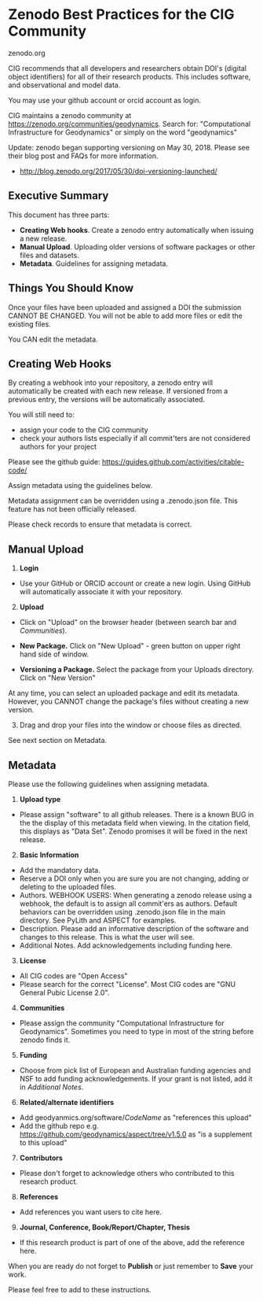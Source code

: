 # Zenodo Best Practices for the CIG Community

zenodo.org

CIG recommends that all developers and researchers obtain DOI's (digital object identifiers) for all of their research products.  This includes software, and observational and model data.

You may use your github account or orcid account as login.

CIG maintains a zenodo community at https://zenodo.org/communities/geodynamics.  Search for: "Computational Infrastructure for Geodynamics" or simply on the word "geodynamics"

Update: zenodo began supporting versioning on May 30, 2018. Please see their blog post and FAQs for more information.
* http://blog.zenodo.org/2017/05/30/doi-versioning-launched/

## Executive Summary

This document has three parts:
* **Creating Web hooks**. Create a zenodo entry automatically when issuing a new release.
* **Manual Upload**.  Uploading older versions of software packages or other files and datasets.
* **Metadata**. Guidelines for assigning metadata.

## Things You Should Know

Once your files have been uploaded and assigned a DOI the submission CANNOT BE CHANGED. You will not be able to add more files or edit the existing files.

You CAN edit the metadata.

## Creating Web Hooks
 
By creating a webhook into your repository, a zenodo entry will automatically be created with each new release. If versioned from a previous entry, the versions will be automatically associated. 

You will still need to:
* assign your code to the CIG community
* check your authors lists especially if all commit'ters are not considered authors for your project

Please see the github guide: https://guides.github.com/activities/citable-code/

Assign metadata using the guidelines below.

Metadata assignment can be overridden using a .zenodo.json file. This feature has not been officially released.

Please check records to ensure that metadata is correct.

## Manual Upload

1. **Login**
* Use your GitHub or ORCID account or create a new login. Using GitHub will automatically associate it with your repository.
2. **Upload**

* Click on "Upload" on the browser header (between search bar and *Communities*).


* **New Package.** Click on "New Upload" - green button on upper right hand side of window.
* **Versioning a Package.** Select the package from your Uploads directory. Click on "New Version"

At any time, you can select an uploaded package and edit its metadata. However, you CANNOT change the package's files without creating a new version.

3. Drag and drop your files into the window or choose files as directed.

See next section on Metadata.

## Metadata

Please use the following guidelines when assigning metadata. 

1. **Upload type**
* Please assign "software" to all github releases.  There is a known BUG in the the display of this metadata field when viewing. In the citation field, this displays as "Data Set". Zenodo promises it will be fixed in the next release.
2. **Basic Information**
* Add the mandatory data.
* Reserve a DOI only when you are sure you are not changing, adding or deleting to the uploaded files.
* Authors. WEBHOOK USERS: When generating a zenodo release using a webhook, the default is to assign all commit'ers as authors.  Default behaviors can be overridden using .zenodo.json file in the main directory. See PyLith and ASPECT for examples.
* Description.  Please add an informative description of the software and changes to this release.  This is what the user will see.
* Additional Notes. Add acknowledgements including funding here.
3. **License**
* All CIG codes are "Open Access"
* Please search for the correct "License". Most CIG codes are "GNU General Pubic License 2.0".
4. **Communities**
* Please assign the community "Computational Infrastructure for Geodynamics". Sometimes you need to type in most of the string before zenodo finds it.
5. **Funding**
* Choose from pick list of European and Australian funding agencies and NSF to add funding acknowledgements. If your grant is not listed, add it in *Additional Notes*.
6. **Related/alternate identifiers**
*  Add geodyanmics.org/software/*CodeName* as "references this upload"
* Add the github repo e.g. https://github.com/geodynamics/aspect/tree/v1.5.0 as "is a supplement to this upload"
7. **Contributors**
* Please don't forget to acknowledge others who contributed to this research product.
8. **References**
* Add references you want users to cite here.
9. **Journal, Conference, Book/Report/Chapter, Thesis**
* If this research product is part of one of the above, add the reference here.
 
When you are ready do not forget to **Publish** or just remember to **Save** your work.

Please feel free to add to these instructions.
